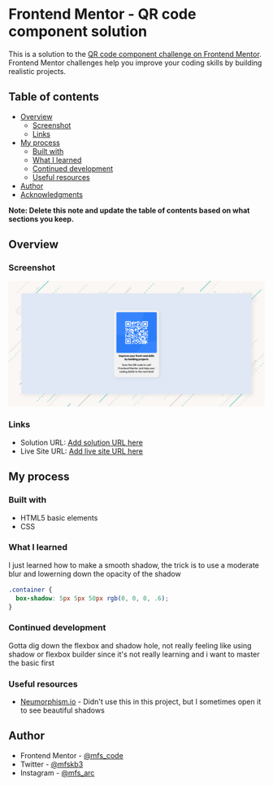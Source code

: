 # Frontend Mentor - QR code component solution

This is a solution to the [QR code component challenge on Frontend Mentor](https://www.frontendmentor.io/challenges/qr-code-component-iux_sIO_H). Frontend Mentor challenges help you improve your coding skills by building realistic projects. 

## Table of contents

- [Overview](#overview)
  - [Screenshot](#screenshot)
  - [Links](#links)
- [My process](#my-process)
  - [Built with](#built-with)
  - [What I learned](#what-i-learned)
  - [Continued development](#continued-development)
  - [Useful resources](#useful-resources)
- [Author](#author)
- [Acknowledgments](#acknowledgments)

**Note: Delete this note and update the table of contents based on what sections you keep.**

## Overview

### Screenshot

![](Project_Screenshot.png)

### Links

- Solution URL: [Add solution URL here](https://your-solution-url.com)
- Live Site URL: [Add live site URL here](https://your-live-site-url.com)

## My process

### Built with

- HTML5 basic elements
- CSS

### What I learned

I just learned how to make a smooth shadow, the trick is to use a moderate blur and lowerning down the opacity of the shadow


```css
.container {
  box-shadow: 5px 5px 50px rgb(0, 0, 0, .6);
}
```

### Continued development

Gotta dig down the flexbox and shadow hole, not really feeling like using shadow or flexbox builder since it's not really learning and i want to master the basic first

### Useful resources

- [Neumorphism.io](https://neumorphism.io/#e0e0e0) - Didn't use this in this project, but I sometimes open it to see beautiful shadows

## Author

- Frontend Mentor - [@mfs_code](https://www.frontendmentor.io/profile/mfscode)
- Twitter - [@mfskb3](https://twitter.com/mfskb3)
- Instagram - [@mfs_arc](https://www.instagram.com/mfs_arc/)
